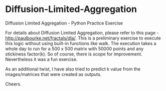 # Diffusion-Limited-Aggregation
Diffusion Limited Aggregation - Python Practice Exercise

For details about Diffusion Limited Aggregation, please refer to this page - http://paulbourke.net/fractals/dla/.
This is a preliminary exercise to execute this logic without using built-in functions like walk.
The execution takes a whole day to run for a 500 x 500 matrix with 50000 points and any stickiness factor(k). 
So of course, there is scope for improvement. Nevertheless it was a fun exercise.

As an additional twist, I have also tried to predict k value from the images/matrices that were created as outputs.

Cheers.
